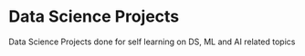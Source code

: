 # Data Science Projects
Data Science Projects done for self learning on DS, ML and AI related topics
